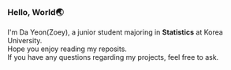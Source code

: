 <h3>Hello, World🌏</h3>
I'm Da Yeon(Zoey), a junior student majoring in <b>Statistics</b> at Korea University. <br>
Hope you enjoy reading my reposits.<br>
If you have any questions regarding my projects, feel free to ask.<br>
